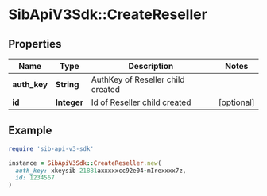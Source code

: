 # SibApiV3Sdk::CreateReseller

## Properties

| Name | Type | Description | Notes |
| ---- | ---- | ----------- | ----- |
| **auth_key** | **String** | AuthKey of Reseller child created |  |
| **id** | **Integer** | Id of Reseller child created | [optional] |

## Example

```ruby
require 'sib-api-v3-sdk'

instance = SibApiV3Sdk::CreateReseller.new(
  auth_key: xkeysib-21881axxxxxcc92e04-mIrexxxx7z,
  id: 1234567
)
```

